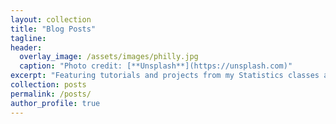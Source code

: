 ```yaml
---
layout: collection
title: "Blog Posts"
tagline:
header:
  overlay_image: /assets/images/philly.jpg
  caption: "Photo credit: [**Unsplash**](https://unsplash.com)"
excerpt: "Featuring tutorials and projects from my Statistics classes at Brigham Young University."
collection: posts
permalink: /posts/
author_profile: true
---
```


  
